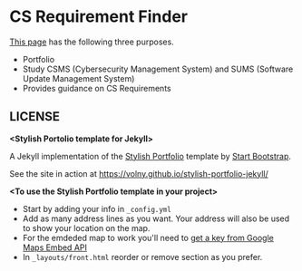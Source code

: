 # CS Requirement Finder

[This page](https://oh-junhee0123.github.io/CS-Requirement-Finder.github.io/) has the following three purposes.
- Portfolio
- Study CSMS (Cybersecurity Management System) and SUMS (Software Update Management System)
- Provides guidance on CS Requirements

## LICENSE

<b>&lt;Stylish Portolio template for Jekyll&gt;</b>

A Jekyll implementation of the [Stylish Portfolio](http://startbootstrap.com/template-overviews/stylish-portfolio/) template by [Start Bootstrap](http://startbootstrap.com/).

See the site in action at https://volny.github.io/stylish-portfolio-jekyll/

<b>&lt;To use the Stylish Portfolio template in your project&gt;</b>

- Start by adding your info in `_config.yml`
- Add as many address lines as you want. Your address will also be used to show your location on the map.
- For the emdeded map to work you'll need to [get a key from Google Maps Embed API](https://developers.google.com/maps/documentation/embed/?hl=en)
- In `_layouts/front.html` reorder or remove section as you prefer.
